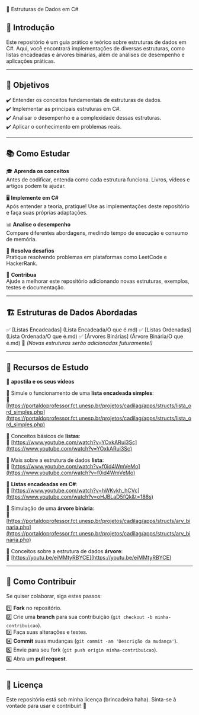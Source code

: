 📌 Estruturas de Dados em C#

## 📖 Introdução  

Este repositório é um guia prático e teórico sobre estruturas de dados em C#. Aqui, você encontrará implementações de diversas estruturas, como listas encadeadas e árvores binárias, além de análises de desempenho e aplicações práticas.  

---

## 🎯 Objetivos  

✔️ Entender os conceitos fundamentais de estruturas de dados.  
✔️ Implementar as principais estruturas em C#.  
✔️ Analisar o desempenho e a complexidade dessas estruturas.  
✔️ Aplicar o conhecimento em problemas reais.  

---

## 📚 Como Estudar  

🎓 **Aprenda os conceitos**  
Antes de codificar, entenda como cada estrutura funciona. Livros, vídeos e artigos podem te ajudar.  

🖥️ **Implemente em C#**  
Após entender a teoria, pratique! Use as implementações deste repositório e faça suas próprias adaptações.  

📊 **Analise o desempenho**  
Compare diferentes abordagens, medindo tempo de execução e consumo de memória.  

🚀 **Resolva desafios**  
Pratique resolvendo problemas em plataformas como LeetCode e HackerRank.  

🤝 **Contribua**  
Ajude a melhorar este repositório adicionando novas estruturas, exemplos, testes e documentação.  

---

## 🏗️ Estruturas de Dados Abordadas  

✅ [Listas Encadeadas]  (Lista Encadeada/O que é.md)
✅ [Listas Ordenadas]   (Lista Ordenada/O que é.md)
✅ [Árvores Binárias]   (Árvore Binária/O que é.md)
🚧 *(Novas estruturas serão adicionadas futuramente!)*  

---

## 🔗 Recursos de Estudo  

📘 **apostila e os seus vídeos**  

📌 Simule o funcionamento de uma **lista encadeada simples**:  
🔗 [https://portaldoprofessor.fct.unesp.br/projetos/cadilag/apps/structs/lista_ord_simples.php](https://portaldoprofessor.fct.unesp.br/projetos/cadilag/apps/structs/lista_ord_simples.php)  

📌 Conceitos básicos de **listas**:  
🎥 [https://www.youtube.com/watch?v=YOxkARui3Sc](https://www.youtube.com/watch?v=YOxkARui3Sc)  

📌 Mais sobre a estrutura de dados **lista**:  
🔗 [https://www.youtube.com/watch?v=f0id4WmVeMo](https://www.youtube.com/watch?v=f0id4WmVeMo)  

📌 **Listas encadeadas em C#**:  
🎥 [https://www.youtube.com/watch?v=hWKvkh_hCVc](https://www.youtube.com/watch?v=oHJBLaD5fQk&t=186s)  

📌 Simulação de uma **árvore binária**:  
🔗 [https://portaldoprofessor.fct.unesp.br/projetos/cadilag/apps/structs/arv_binaria.php](https://portaldoprofessor.fct.unesp.br/projetos/cadilag/apps/structs/arv_binaria.php)  

📌 Conceitos sobre a estrutura de dados **árvore**:  
🎥 [https://youtu.be/eiMMtyRBYCE](https://youtu.be/eiMMtyRBYCE)  

---

## 🔧 Como Contribuir  

Se quiser colaborar, siga estes passos:  

1️⃣ **Fork** no repositório.  
2️⃣ Crie uma **branch** para sua contribuição (`git checkout -b minha-contribuicao`).  
3️⃣ Faça suas alterações e testes.  
4️⃣ **Commit** suas mudanças (`git commit -am 'Descrição da mudança'`).  
5️⃣ Envie para seu fork (`git push origin minha-contribuicao`).  
6️⃣ Abra um **pull request**.  

---

## 📝 Licença  

Este repositório está sob minha licença (brincadeira haha). Sinta-se à vontade para usar e contribuir! 🚀  





